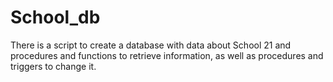 # School_db
There is a script to create a database with data about School 21 and procedures and functions to retrieve information, as well as procedures and triggers to change it.
